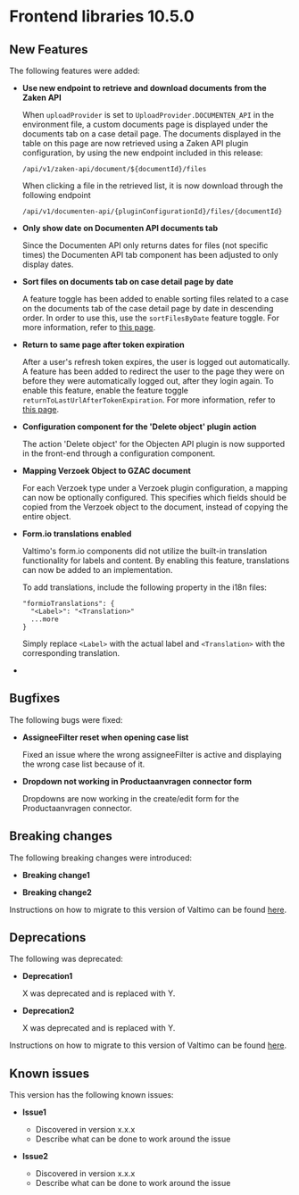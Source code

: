 # Frontend libraries 10.5.0

## New Features

The following features were added:

* **Use new endpoint to retrieve and download documents from the Zaken API**

  When `uploadProvider` is set to `UploadProvider.DOCUMENTEN_API` in the environment file, a custom documents page is
  displayed under the documents tab on a case detail page. The documents displayed in the table on this page are now
  retrieved using a Zaken API plugin configuration, by using the new endpoint included in this release:

  `/api/v1/zaken-api/document/${documentId}/files`

  When clicking a file in the retrieved list, it is now download through the following endpoint

  `/api/v1/documenten-api/{pluginConfigurationId}/files/{documentId}`

* **Only show date on Documenten API documents tab**

  Since the Documenten API only returns dates for files (not specific times) the Documenten API tab component has been
  adjusted to only display dates.

* **Sort files on documents tab on case detail page by date**

  A feature toggle has been added to enable sorting files related to a case on the documents tab of the case detail page
  by date in descending order. In order to use this, use the `sortFilesByDate` feature toggle. For more information,
  refer to [this page](/reference/feature-toggles.md).

* **Return to same page after token expiration**

  After a user's refresh token expires, the user is logged out automatically. A feature has been added to redirect the
  user to the page they were on before they were automatically logged out, after they login again. To enable this
  feature, enable the feature toggle `returnToLastUrlAfterTokenExpiration`. For more information, refer to [this page](/reference/feature-toggles.md).

* **Configuration component for the 'Delete object' plugin action**

  The action 'Delete object' for the Objecten API plugin is now supported in the front-end through a configuration
  component.

* **Mapping Verzoek Object to GZAC document**

  For each Verzoek type under a Verzoek plugin configuration, a mapping can now be optionally configured. This specifies
  which fields should be copied from the Verzoek object to the document, instead of copying the entire object.

* **Form.io translations enabled**

  Valtimo's form.io components did not utilize the built-in translation functionality for labels and content. By enabling this feature, translations can now be added to an implementation.

  To add translations, include the following property in the i18n files:
  ````  
  "formioTranslations": {
    "<Label>": "<Translation>"
    ...more
  }
  ````
  Simply replace `<Label>` with the actual label and `<Translation>` with the corresponding translation.
* 
## Bugfixes

The following bugs were fixed:

* **AssigneeFilter reset when opening case list**

  Fixed an issue where the wrong assigneeFilter is active and displaying the wrong case list because of it.

* **Dropdown not working in Productaanvragen connector form**

  Dropdowns are now working in the create/edit form for the Productaanvragen connector.

## Breaking changes

The following breaking changes were introduced:

* **Breaking change1**

* **Breaking change2**

Instructions on how to migrate to this version of Valtimo can be found [here](migration.md).

## Deprecations

The following was deprecated:

* **Deprecation1**

  X was deprecated and is replaced with Y.
* **Deprecation2**

  X was deprecated and is replaced with Y.

Instructions on how to migrate to this version of Valtimo can be found [here](migration.md).

## Known issues

This version has the following known issues:

* **Issue1**
    * Discovered in version x.x.x
    * Describe what can be done to work around the issue

* **Issue2**
    * Discovered in version x.x.x
    * Describe what can be done to work around the issue
